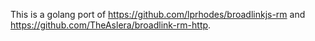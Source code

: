 This is a golang port of <https://github.com/lprhodes/broadlinkjs-rm> and
<https://github.com/TheAslera/broadlink-rm-http>.
